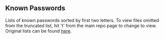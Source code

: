 ## Known Passwords
Lists of known passwords sorted by first two letters. To view files omitted from the truncated list, 
hit 't' from the main repo page to change to view. Original lists can be found [here](https://github.com/danielmiessler/SecLists/tree/master/Passwords).
